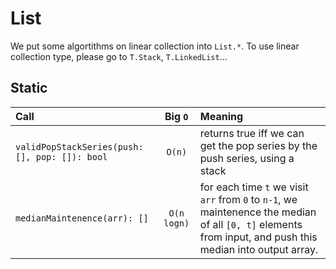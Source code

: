 # List
We put some algortithms on linear collection into `List.*`. To use linear collection type, please go to `T.Stack`, `T.LinkedList`...

## Static
Call | Big `O` | Meaning
:----|:---:|:-------
`validPopStackSeries(push: [], pop: []): bool` | `O(n)` | returns true iff we can get the pop series by the push series, using a stack
`medianMaintenence(arr): []` | `O(n logn)` | for each time `t` we visit `arr` from `0` to `n-1`, we maintenence the median of all `[0, t]` elements from input, and push this median into output array.